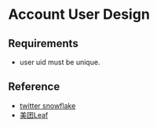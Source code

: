 # Account User Design

## Requirements

- user uid must be unique.

## Reference

- [twitter snowflake](https://github.com/twitter-archive/snowflake)
- [美团Leaf](https://github.com/Meituan-Dianping/Leaf)